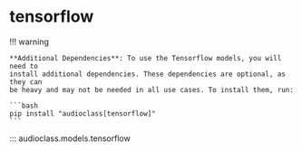 # tensorflow

!!! warning

    **Additional Dependencies**: To use the Tensorflow models, you will need to
    install additional dependencies. These dependencies are optional, as they can
    be heavy and may not be needed in all use cases. To install them, run:

    ```bash
    pip install "audioclass[tensorflow]"
    ```


::: audioclass.models.tensorflow
